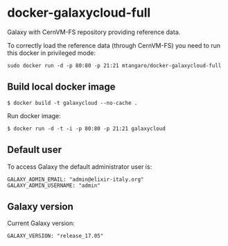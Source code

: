 docker-galaxycloud-full
=======================
Galaxy with CernVM-FS repository providing reference data.

To correctly load the reference data (through CernVM-FS) you need to run this docker in privileged mode:
```
sudo docker run -d -p 80:80 -p 21:21 mtangaro/docker-galaxycloud-full
```

Build local docker image
------------------------

```
$ docker build -t galaxycloud --no-cache .
```

Run docker image:

```
$ docker run -d -t -i -p 80:80 -p 21:21 galaxycloud
```

Default user
------------
To access Galaxy the default administrator user is:
```
GALAXY_ADMIN_EMAIL: "admin@elixir-italy.org"
GALAXY_ADMIN_USERNAME: "admin"
```

Galaxy version
--------------
Current Galaxy version:
```
GALAXY_VERSION: "release_17.05"
```
